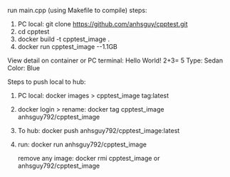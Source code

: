 run main.cpp (using Makefile to compile) steps:
1. PC local: git clone https://github.com/anhsguy/cpptest.git
2. cd cpptest
3. docker build -t cpptest_image .
4. docker run cpptest_image        --1.1GB

View detail on container or PC terminal:
Hello World!
2+3= 5
Type: Sedan
Color: Blue

Steps to push local to hub:

1. PC local: docker images > cpptest_image   tag:latest
2. docker login > rename: docker tag cpptest_image anhsguy792/cpptest_image
3. To hub: docker push anhsguy792/cpptest_image:latest
4. run: docker run anhsguy792/cpptest_image

   remove any image: docker rmi cpptest_image     or  anhsguy792/cpptest_image
